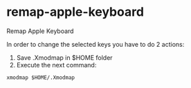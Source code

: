 # remap-apple-keyboard
Remap Apple Keyboard

In order to change the selected keys you have to do 2 actions:
1. Save .Xmodmap in $HOME folder
2. Execute the next command:
```
xmodmap $HOME/.Xmodmap
```
